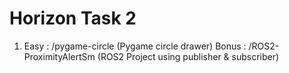 # Horizon Task 2

1. Easy : /pygame-circle (Pygame circle drawer)
Bonus : /ROS2-ProximityAlertSm (ROS2 Project using publisher & subscriber) 